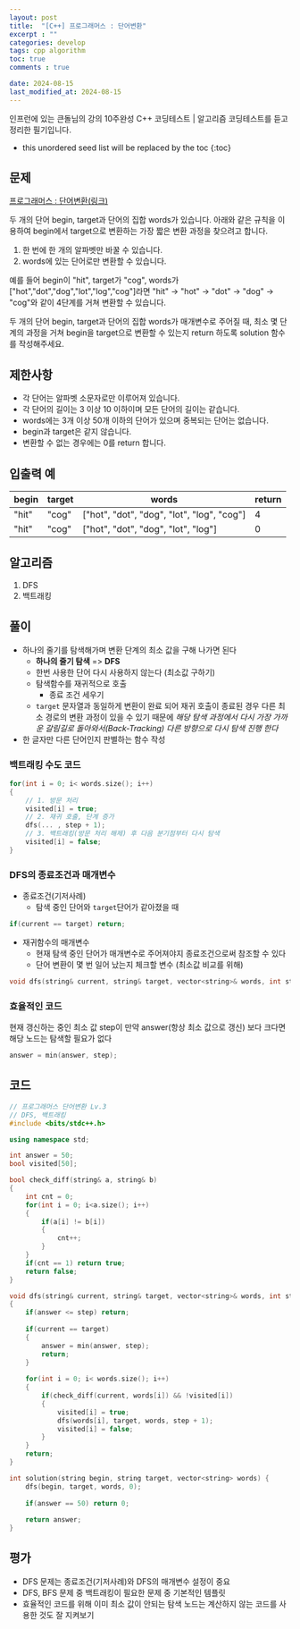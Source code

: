 ```yaml
---
layout: post
title:  "[C++] 프로그래머스 : 단어변환"
excerpt : ""
categories: develop
tags: cpp algorithm
toc: true
comments : true

date: 2024-08-15
last_modified_at: 2024-08-15
---
```

> <span style="font-size: 80%">
인프런에 있는 큰돌님의 강의 10주완성 C++ 코딩테스트 | 알고리즘 코딩테스트를 듣고 정리한 필기입니다.</span>

<!--more-->

* this unordered seed list will be replaced by the toc
{:toc}

## 문제 

[프로그래머스 : 단어변환(링크)](https://school.programmers.co.kr/learn/courses/30/lessons/43163)

두 개의 단어 begin, target과 단어의 집합 words가 있습니다. 아래와 같은 규칙을 이용하여 begin에서 target으로 변환하는 가장 짧은 변환 과정을 찾으려고 합니다.

1. 한 번에 한 개의 알파벳만 바꿀 수 있습니다.
2. words에 있는 단어로만 변환할 수 있습니다.

예를 들어 begin이 "hit", target가 "cog", words가 ["hot","dot","dog","lot","log","cog"]라면 "hit" -> "hot" -> "dot" -> "dog" -> "cog"와 같이 4단계를 거쳐 변환할 수 있습니다.

두 개의 단어 begin, target과 단어의 집합 words가 매개변수로 주어질 때, 최소 몇 단계의 과정을 거쳐 begin을 target으로 변환할 수 있는지 return 하도록 solution 함수를 작성해주세요.

## 제한사항
- 각 단어는 알파벳 소문자로만 이루어져 있습니다.
- 각 단어의 길이는 3 이상 10 이하이며 모든 단어의 길이는 같습니다.
- words에는 3개 이상 50개 이하의 단어가 있으며 중복되는 단어는 없습니다.
- begin과 target은 같지 않습니다.
- 변환할 수 없는 경우에는 0를 return 합니다.

## 입출력 예

|**begin**|	**target**|**words**|	**return**|
| -- | -- | --| -- |
|"hit"|	"cog"|	["hot", "dot", "dog", "lot", "log", "cog"]|	4|
|"hit"|	"cog"|	["hot", "dot", "dog", "lot", "log"]|	0|

## 알고리즘
1. DFS
2. 백트래킹

## 풀이
- 하나의 줄기를 탐색해가며 변환 단계의 최소 값을 구해 나가면 된다
  - **하나의 줄기 탐색** => **DFS**
  - 한번 사용한 단어 다시 사용하지 않는다 (최소값 구하기)
  - 탐색함수를 재귀적으로 호출
    - 종료 조건 세우기
  - `target` 문자열과 동일하게 변환이 완료 되어 재귀 호출이 종료된 경우 다른 최소 경로의 변환 과정이 있을 수 있기 때문에 *해당 탐색 과정에서 다시 가장 가까운 갈림길로 돌아와서(Back-Tracking) 다른 방향으로 다시 탐색 진행 한다*
- 한 글자만 다른 단어인지 판별하는 함수 작성

### 백트래킹 수도 코드
```cpp
for(int i = 0; i< words.size(); i++)
{
    // 1. 방문 처리
    visited[i] = true;
    // 2. 재귀 호출, 단계 증가 
    dfs(... , step + 1);
    // 3. 백트래킹(방문 처리 해제) 후 다음 분기점부터 다시 탐색
    visited[i] = false;
}
```

### DFS의 종료조건과 매개변수
- 종료조건(기저사례)
  - 탐색 중인 단어와 `target`단어가 같아졌을 때

```cpp
if(current == target) return;
```

- 재귀함수의 매개변수
  - 현재 탐색 중인 단어가 매개변수로 주어져야지 종료조건으로써 참조할 수 있다
  - 단어 변환이 몇 번 일어 났는지 체크할 변수 (최소값 비교를 위해)

```cpp
void dfs(string& current, string& target, vector<string>& words, int step);
```

### 효율적인 코드
현재 갱신하는 중인 최소 값 step이 만약 answer(항상 최소 값으로 갱신) 보다 크다면 해당 노드는 탐색할 필요가 없다

```cpp
answer = min(answer, step);
```

## 코드
```cpp
// 프로그래머스 단어변환 Lv.3
// DFS, 백트래킹
#include <bits/stdc++.h>

using namespace std;

int answer = 50;
bool visited[50];

bool check_diff(string& a, string& b)
{
    int cnt = 0;
    for(int i = 0; i<a.size(); i++)
    {
        if(a[i] != b[i])
        {
            cnt++;
        }
    }
    if(cnt == 1) return true;
    return false;
}

void dfs(string& current, string& target, vector<string>& words, int step)
{
    if(answer <= step) return;
    
    if(current == target)
    {
        answer = min(answer, step);
        return;
    }
    
    for(int i = 0; i< words.size(); i++)
    {
        if(check_diff(current, words[i]) && !visited[i])
        {
            visited[i] = true;
            dfs(words[i], target, words, step + 1);
            visited[i] = false;    
        }
    }
    return;
}

int solution(string begin, string target, vector<string> words) {   
    dfs(begin, target, words, 0);
    
    if(answer == 50) return 0;
    
    return answer;
}
```

## 평가  
- DFS 문제는 종료조건(기저사례)와 DFS의 매개변수 설정이 중요
- DFS, BFS 문제 중 백트래킹이 필요한 문제 중 기본적인 템플릿
- 효율적인 코드를 위해 이미 최소 값이 안되는 탐색 노드는 계산하지 않는 코드를 사용한 것도 잘 지켜보기